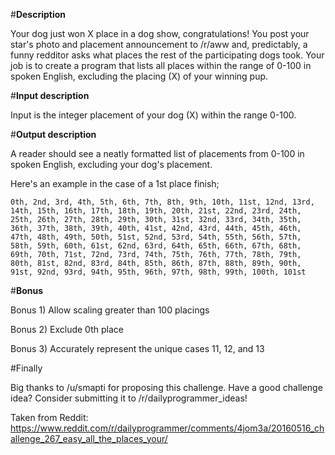 #**Description**

Your dog just won X place in a dog show, congratulations! You post your star's photo and placement announcement to /r/aww and, predictably, a funny redditor asks what places the rest of the participating dogs took. Your job is to create a program that lists all places within the range of 0-100 in spoken English, excluding the placing (X) of your winning pup. 

#**Input description**

Input is the integer placement of your dog (X) within the range 0-100.

#**Output description**

A reader should see a neatly formatted list of placements from 0-100 in spoken English, excluding your dog's placement. 

Here's an example in the case of a 1st place finish; 

    0th, 2nd, 3rd, 4th, 5th, 6th, 7th, 8th, 9th, 10th, 11st, 12nd, 13rd, 14th, 15th, 16th, 17th, 18th, 19th, 20th, 21st, 22nd, 23rd, 24th, 25th, 26th, 27th, 28th, 29th, 30th, 31st, 32nd, 33rd, 34th, 35th, 36th, 37th, 38th, 39th, 40th, 41st, 42nd, 43rd, 44th, 45th, 46th, 47th, 48th, 49th, 50th, 51st, 52nd, 53rd, 54th, 55th, 56th, 57th, 58th, 59th, 60th, 61st, 62nd, 63rd, 64th, 65th, 66th, 67th, 68th, 69th, 70th, 71st, 72nd, 73rd, 74th, 75th, 76th, 77th, 78th, 79th, 80th, 81st, 82nd, 83rd, 84th, 85th, 86th, 87th, 88th, 89th, 90th, 91st, 92nd, 93rd, 94th, 95th, 96th, 97th, 98th, 99th, 100th, 101st

#**Bonus**

Bonus 1) Allow scaling greater than 100 placings

Bonus 2) Exclude 0th place

Bonus 3) Accurately represent the unique cases 11, 12, and 13

#Finally

Big thanks to /u/smapti for proposing this challenge. Have a good challenge idea? Consider submitting it to /r/dailyprogrammer_ideas!

Taken from Reddit: https://www.reddit.com/r/dailyprogrammer/comments/4jom3a/20160516_challenge_267_easy_all_the_places_your/